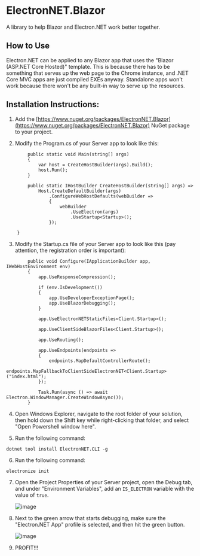 # ElectronNET.Blazor
A library to help Blazor and Electron.NET work better together.

## How to Use
Electron.NET can be applied to any Blazor app that uses the "Blazor (ASP.NET Core Hosted)" template. This is because there has to be something that serves up the web page to the Chrome instance, and .NET Core MVC apps are just compiled EXEs anyway. Standalone apps won't work because there won't be any built-in way to serve up the resources. 

## Installation Instructions:

1) Add the [https://www.nuget.org/packages/ElectronNET.Blazor](https://www.nuget.org/packages/ElectronNET.Blazor) NuGet package to your project.

2) Modify the Program.cs of your Server app to look like this:
```
        public static void Main(string[] args)
        {
            var host = CreateHostBuilder(args).Build();
            host.Run();
        }

        public static IHostBuilder CreateHostBuilder(string[] args) =>
            Host.CreateDefaultBuilder(args)
                .ConfigureWebHostDefaults(webBuilder =>
                {
                    webBuilder
                        .UseElectron(args)
                        .UseStartup<Startup>();
                });

    }
```
3) Modify the Startup.cs file of your Server app to look like this (pay attention, the registration order is important):
```
        public void Configure(IApplicationBuilder app, IWebHostEnvironment env)
        {
            app.UseResponseCompression();

            if (env.IsDevelopment())
            {
                app.UseDeveloperExceptionPage();
                app.UseBlazorDebugging();
            }

            app.UseElectronNETStaticFiles<Client.Startup>();

            app.UseClientSideBlazorFiles<Client.Startup>();

            app.UseRouting();

            app.UseEndpoints(endpoints =>
            {
                endpoints.MapDefaultControllerRoute();
                endpoints.MapFallbackToClientSideElectronNET<Client.Startup>("index.html");
            });

            Task.Run(async () => await Electron.WindowManager.CreateWindowAsync());
        }
```

4) Open Windows Explorer, navigate to the root folder of your solution, then hold down the Shift key
   while right-clicking that folder, and select "Open Powershell window here".

5) Run the following command:
```
dotnet tool install ElectronNET.CLI -g
```

6) Run the following command:
```
electronize init
```

7) Open the Project Properties of your Server project, open the Debug tab, and under "Environment Variables",
   add an `IS_ELECTRON` variable with the value of `true`.
   
   ![image](https://user-images.githubusercontent.com/1657085/60770021-894b3980-a0a4-11e9-9812-2d76d2f555c8.png)

8) Next to the green arrow that starts debugging, make sure the "Electron.NET App" profile is selected, and 
   then hit the green button.
   
   ![image](https://user-images.githubusercontent.com/1657085/60770039-b992d800-a0a4-11e9-9cbd-3cf6a011f21b.png)

9) PROFIT!!!
